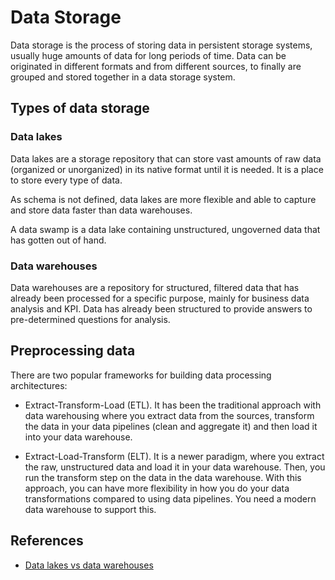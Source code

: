 # Data Storage

Data storage is the process of storing data in persistent storage systems,
usually huge amounts of data for long periods of time. Data can be originated in
different formats and from different sources, to finally are grouped and stored
together in a data storage system.

## Types of data storage

### Data lakes

Data lakes are a storage repository that can store vast amounts of raw data
(organized or unorganized) in its native format until it is needed. It is a
place to store every type of data.

As schema is not defined, data lakes are more flexible and able to capture and
store data faster than data warehouses.

A data swamp is a data lake containing unstructured, ungoverned data that has
gotten out of hand.

### Data warehouses

Data warehouses are a repository for structured, filtered data that has already
been processed for a specific purpose, mainly for business data analysis and
KPI. Data has already been structured to provide answers to pre-determined
questions for analysis.

## Preprocessing data

There are two popular frameworks for building data processing architectures:

- Extract-Transform-Load (ETL). It has been the traditional approach with data
  warehousing where you extract data from the sources, transform the data in
  your data pipelines (clean and aggregate it) and then load it into your data
  warehouse.

- Extract-Load-Transform (ELT). It is a newer paradigm, where you extract the
  raw, unstructured data and load it in your data warehouse. Then, you run the
  transform step on the data in the data warehouse. With this approach, you can
  have more flexibility in how you do your data transformations compared to
  using data pipelines. You need a modern data warehouse to support this.

## References

- [Data lakes vs data warehouses](https://www.qlik.com/us/data-lake/data-lake-vs-data-warehouse)
